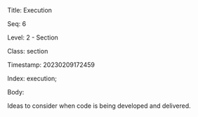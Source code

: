 Title:  Execution

Seq:    6

Level:  2 - Section

Class:  section

Timestamp: 20230209172459

Index:  execution; 

Body:

Ideas to consider when code is being developed and delivered.

